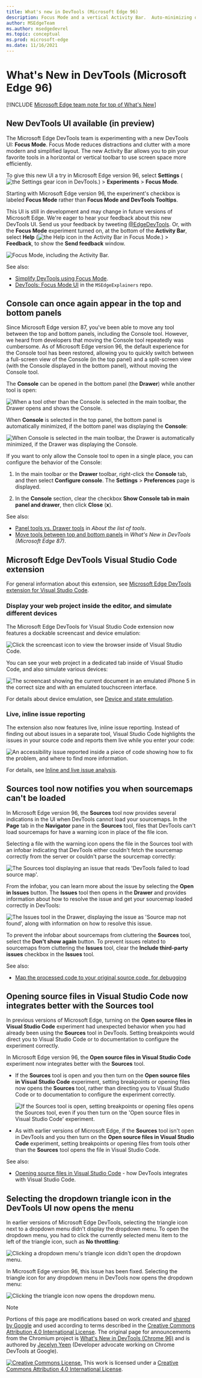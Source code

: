 ```yaml
---
title: What's new in DevTools (Microsoft Edge 96)
description: Focus Mode and a vertical Activity Bar.  Auto-minimizing of the Console.  Display a webpage in Visual Studio Code, emulate devices, and see issues while editing.  Sources tool notifies you when sourcemaps can't be loaded.  If Sources is open, it's used rather than Visual Studio Code.
author: MSEdgeTeam
ms.author: msedgedevrel
ms.topic: conceptual
ms.prod: microsoft-edge
ms.date: 11/16/2021
---
```

# What's New in DevTools (Microsoft Edge 96)

[!INCLUDE [Microsoft Edge team note for top of What's New](../../includes/edge-whats-new-note.md)]


<!-- ====================================================================== -->
## New DevTools UI available (in preview)

<!-- Title: New DevTools UI available (in preview) -->
<!-- Subtitle: A more minimal, modern UI is coming to Microsoft Edge DevTools. Enable the "Focus Mode" experiment to preview new UI features such a more compact toolbar that keeps DevTools uncluttered and better adapts to small window sizes. -->

The Microsoft Edge DevTools team is experimenting with a new DevTools UI: **Focus Mode**.  Focus Mode reduces distractions and clutter with a more modern and simplified layout.  The new Activity Bar allows you to pin your favorite tools in a horizontal or vertical toolbar to use screen space more efficiently.

To give this new UI a try in Microsoft Edge version 96, select **Settings** (![the Settings gear icon in DevTools.](../../../media/settings-gear-icon-light-mode.png)) > **Experiments** > **Focus Mode**.

Starting with Microsoft Edge version 96, the experiment's checkbox is labeled **Focus Mode** rather than **Focus Mode and DevTools Tooltips**.

This UI is still in development and may change in future versions of Microsoft Edge.  We're eager to hear your feedback about this new DevTools UI.  Send us your feedback by tweeting [@EdgeDevTools](https://twitter.com/edgedevtools).  Or, with the **Focus Mode** experiment turned on, at the bottom of the **Activity Bar**, select **Help** (![the Help icon in the Activity Bar in Focus Mode.](../../../media/help-icon-of-focus-mode.png)) > **Feedback**, to show the **Send feedback** window.

![Focus Mode, including the Activity Bar.](../../media/2021/11/focus-mode.png)

See also:
*  [Simplify DevTools using Focus Mode](../../../experimental-features/focus-mode.md).
*  [DevTools: Focus Mode UI](https://github.com/MicrosoftEdge/DevTools/blob/main/explainers/FocusMode/explainer.md) in the `MSEdgeExplainers` repo.


<!-- ====================================================================== -->
## Console can once again appear in the top and bottom panels

<!-- Title: Fix: Console can be quickly toggled in top or bottom panel -->
<!-- Subtitle: By popular demand, you can now easily show or collapse Console in the bottom panel without having to move the tool. -->

Since Microsoft Edge version 87, you've been able to move any tool between the top and bottom panels, including the Console tool.  However, we heard from developers that moving the Console tool repeatedly was cumbersome.  As of Microsoft Edge version 96, the default experience for the Console tool has been restored, allowing you to quickly switch between a full-screen view of the Console (in the top panel) and a split-screen view (with the Console displayed in the bottom panel), without moving the Console tool.

The **Console** can be opened in the bottom panel (the **Drawer**) while another tool is open:

![When a tool other than the Console is selected in the main toolbar, the Drawer opens and shows the Console.](../../media/2021/11/console-displayed-when-elements-tab-selected.png)

When **Console** is selected in the top panel, the bottom panel is automatically minimized, if the bottom panel was displaying the **Console**:

![When Console is selected in the main toolbar, the Drawer is automatically minimized, if the Drawer was displaying the Console.](../../media/2021/11/console-hidden-when-console-tab-selected.png)

If you want to only allow the Console tool to open in a single place, you can configure the behavior of the Console:

1. In the main toolbar or the **Drawer** toolbar, right-click the **Console** tab, and then select **Configure console**.  The **Settings** > **Preferences** page is displayed.

1. In the **Console** section, clear the checkbox **Show Console tab in main panel and drawer**, then click **Close** (**x**).

See also:
* [Panel tools vs. Drawer tools](../../../about-tools.md#panel-tools-vs-drawer-tools) in _About the list of tools_.
* [Move tools between top and bottom panels](../../2020/10/devtools.md#move-tools-between-top-and-bottom-panels) in _What's New in DevTools (Microsoft Edge 87)_.


<!-- ====================================================================== -->
## Microsoft Edge DevTools Visual Studio Code extension

For general information about this extension, see [Microsoft Edge DevTools extension for Visual Studio Code](../../../../visual-studio-code/microsoft-edge-devtools-extension.md).

<!-- Title: Dockable browser screencast, device emulation, and live issue reporting, and in Microsoft Edge DevTools for Visual Studio Code -->
<!-- Subtitle: Display your web project inside the editor, simulate different devices, and get notified about issues with your code while you develop it. --> 


### Display your web project inside the editor, and simulate different devices

The Microsoft Edge DevTools for Visual Studio Code extension now features a dockable screencast and device emulation:

![Click the screencast icon to view the browser inside of Visual Studio Code.](../../media/2021/11/edge-devtools-for-vscode-toggle-screencast.png)

You can see your web project in a dedicated tab inside of Visual Studio Code, and also simulate various devices:

![The screencast showing the current document in an emulated iPhone 5 in the correct size and with an emulated touchscreen interface.](../../media/2021/11/edge-devtools-for-vscode-simulated-iphone-red-boxes.png)

For details about device emulation, see [Device and state emulation](../../../../visual-studio-code/microsoft-edge-devtools-extension.md#device-and-state-emulation).


### Live, inline issue reporting

The extension also now features live, inline issue reporting.  Instead of finding out about issues in a separate tool, Visual Studio Code highlights the issues in your source code and reports them live while you enter your code:

![An accessibility issue reported inside a piece of code showing how to fix the problem, and where to find more information.](../../media/2021/11/edge-devtools-for-vscode-inline-issue-reporting-addl-red.png)

For details, see [Inline and live issue analysis](../../../../visual-studio-code/microsoft-edge-devtools-extension.md#inline-and-live-issue-analysis).


<!-- ====================================================================== -->
## Sources tool now notifies you when sourcemaps can't be loaded

<!-- Title: Get notified when DevTools cannot load your sourcemaps correctly -->
<!-- Subtitle: The Sources tool now provides several places in the UI when DevTools can't fetch or parse your sourcemaps. -->

In Microsoft Edge version 96, the **Sources** tool now provides several indications in the UI when DevTools cannot load your sourcemaps.  In the **Page** tab in the **Navigator** pane in the **Sources** tool, files that DevTools can't load sourcemaps for have a warning icon in place of the file icon.  

Selecting a file with the warning icon opens the file in the Sources tool with an infobar indicating that DevTools either couldn't fetch the sourcemap correctly from the server or couldn't parse the sourcemap correctly:

![The Sources tool displaying an issue that reads 'DevTools failed to load source map'.](../../media/2021/11/source-map-not-found-buttons.png)

From the infobar, you can learn more about the issue by selecting the **Open in Issues** button.  The **Issues** tool then opens in the **Drawer** and provides information about how to resolve the issue and get your sourcemap loaded correctly in DevTools:

![The Issues tool in the Drawer, displaying the issue as 'Source map not found', along with information on how to resolve this issue.](../../media/2021/11/source-map-not-found.png)

To prevent the infobar about sourcemaps from cluttering the **Sources** tool, select the **Don't show again** button.  To prevent issues related to sourcemaps from cluttering the **Issues** tool, clear the **Include third-party issues** checkbox in the **Issues** tool.

See also:
* [Map the processed code to your original source code, for debugging](../../../javascript/source-maps.md)


<!-- ====================================================================== -->
## Opening source files in Visual Studio Code now integrates better with the Sources tool

<!-- Title: Open source files directly in Visual Studio Code from DevTools -->
<!-- Subtitle: The "Open source files in Visual Studio Code" experiment now works more intuitively with the Sources tool. -->

In previous versions of Microsoft Edge, turning on the **Open source files in Visual Studio Code** experiment had unexpected behavior when you had already been using the **Sources** tool in DevTools.  Setting breakpoints would direct you to Visual Studio Code or to documentation to configure the experiment correctly.

In Microsoft Edge version 96, the **Open source files in Visual Studio Code** experiment now integrates better with the **Sources** tool.

*  If the **Sources** tool is open and you then turn on the **Open source files in Visual Studio Code** experiment, setting breakpoints or opening files now opens the **Sources** tool, rather than directing you to Visual Studio Code or to documentation to configure the experiment correctly.

   ![If the Sources tool is open, setting breakpoints or opening files opens the Sources tool, even if you then turn on the 'Open source files in Visual Studio Code' experiment.](../../media/2021/11/sources-tool-versus-open-in-vs-code.png)

*  As with earlier versions of Microsoft Edge, if the **Sources** tool isn't open in DevTools and you then turn on the **Open source files in Visual Studio Code** experiment, setting breakpoints or opening files from tools other than the **Sources** tool opens the file in Visual Studio Code.

See also:
* [Opening source files in Visual Studio Code](../../../sources/opening-sources-in-vscode.md) - how DevTools integrates with Visual Studio Code.


<!-- ====================================================================== -->
## Selecting the dropdown triangle icon in the DevTools UI now opens the menu

<!-- Title: Dropdown menus in the DevTools UI are now more intuitive -->
<!-- Subtitle: Select the triangle icon to expand any dropdown menu in the DevTools UI. -->

In earlier versions of Microsoft Edge DevTools, selecting the triangle icon next to a dropdown menu didn't display the dropdown menu.  To open the dropdown menu, you had to click the currently selected menu item to the left of the triangle icon, such as **No throttling**:

![Clicking a dropdown menu's triangle icon didn't open the dropdown menu.](../../media/2021/11/clicking-triangle-didnt-open-dropdown.png)

In Microsoft Edge version 96, this issue has been fixed.  Selecting the triangle icon for any dropdown menu in DevTools now opens the dropdown menu:

![Clicking the triangle icon now opens the dropdown menu.](../../media/2021/11/clicking-triangle-opens-dropdown.png)

<!-- This fix applies to various tools, including:
* Performance
* Memory
* Network
* Console
* Device Emulation. -->
<!-- no See Also links needed -->


<!-- ====================================================================== -->
> [!NOTE]
> Portions of this page are modifications based on work created and [shared by Google](https://developers.google.com/terms/site-policies) and used according to terms described in the [Creative Commons Attribution 4.0 International License](https://creativecommons.org/licenses/by/4.0).
> The original page for announcements from the Chromium project is [What's New in DevTools (Chrome 96)](https://developer.chrome.com/blog/new-in-devtools-96) and is authored by [Jecelyn Yeen](https://developers.google.com/web/resources/contributors#jecelynyeen) (Developer advocate working on Chrome DevTools at Google).

[![Creative Commons License.](https://i.creativecommons.org/l/by/4.0/88x31.png)](https://creativecommons.org/licenses/by/4.0)
This work is licensed under a [Creative Commons Attribution 4.0 International License](https://creativecommons.org/licenses/by/4.0).
